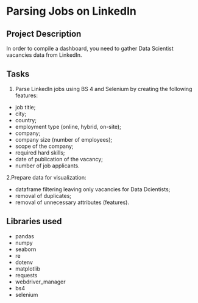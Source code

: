 # Parsing Jobs on LinkedIn

## Project Description

In order to compile a dashboard, you need to gather Data Scientist vacancies data from LinkedIn.

## Tasks

1. Parse LinkedIn jobs using BS 4 and Selenium by creating the following features:

- job title;
- city;
- country;
- employment type (online, hybrid, on-site);
- company;
- company size (number of employees);
- scope of the company;
- required hard skills;
- date of publication of the vacancy;
- number of job applicants.

2.Prepare data for visualization:

- dataframe filtering leaving only vacancies for Data Dcientists;
- removal of duplicates;
- removal of unnecessary attributes (features).

## Libraries used

- pandas
- numpy
- seaborn
- re
- dotenv
- matplotlib
- requests
- webdriver_manager
- bs4
- selenium